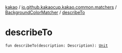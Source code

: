 [kakao](../../index.md) / [io.github.kakaocup.kakao.common.matchers](../index.md) / [BackgroundColorMatcher](index.md) / [describeTo](./describe-to.md)

# describeTo

`fun describeTo(description: Description): `[`Unit`](https://kotlinlang.org/api/latest/jvm/stdlib/kotlin/-unit/index.html)